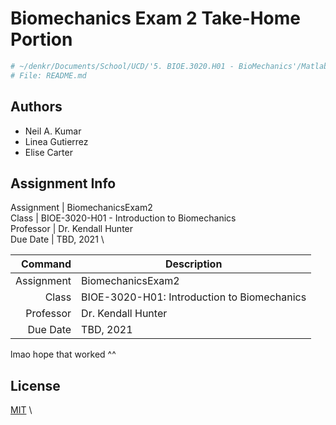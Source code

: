 # Biomechanics Exam 2 Take-Home Portion

```bash
# ~/denkr/Documents/School/UCD/'5. BIOE.3020.H01 - BioMechanics'/Matlab/BiomechanicsExam2 md
# File: README.md
```

## Authors

- Neil A. Kumar
- Linea Gutierrez
- Elise Carter

## Assignment Info

Assignment | BiomechanicsExam2 \
Class | BIOE-3020-H01 - Introduction to Biomechanics \
Professor | Dr. Kendall Hunter \
Due Date | TBD, 2021 \

| Command | Description |
| ---: | --- |
| Assignment | BiomechanicsExam2 |
| Class | BIOE-3020-H01: Introduction to Biomechanics |
| Professor | Dr. Kendall Hunter |
| Due Date | TBD, 2021 |

lmao hope that worked ^^

## License
[MIT](https://choosealicense.com/licenses/mit/) \
